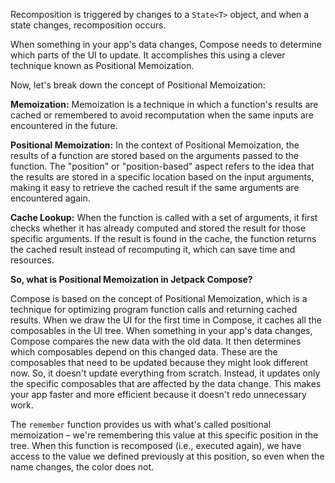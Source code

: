 Recomposition is triggered by changes to a `State<T>` object, and when a state changes,
recomposition occurs.

When something in your app's data changes, Compose needs to determine which parts of the UI to
update. It accomplishes this using a clever technique known as Positional Memoization.

Now, let's break down the concept of Positional Memoization:

**Memoization:** Memoization is a technique in which a function's results are cached or remembered
to avoid recomputation when the same inputs are encountered in the future.

**Positional Memoization:** In the context of Positional Memoization, the results of a function are
stored based on the arguments passed to the function. The "position" or "position-based" aspect
refers to the idea that the results are stored in a specific location based on the input arguments,
making it easy to retrieve the cached result if the same arguments are encountered again.

**Cache Lookup:** When the function is called with a set of arguments, it first checks whether it
has already computed and stored the result for those specific arguments. If the result is found in
the cache, the function returns the cached result instead of recomputing it, which can save time and
resources.

**So, what is Positional Memoization in Jetpack Compose?**

Compose is based on the concept of Positional Memoization, which is a technique for optimizing program function calls and returning cached results. When we draw the UI for the first time in Compose, it caches all the composables in the UI tree. When something in your app's data changes, Compose compares the new data with the old data. It then determines which composables depend on this changed data. These are the composables that need to be updated because they might look different now. So, it doesn't update everything from scratch. Instead, it updates only the specific composables that are affected by the data change. This makes your app faster and more efficient
because it doesn't redo unnecessary work.

The `remember` function provides us with what's called positional memoization – we're remembering this value at this specific position in the tree. When this function is recomposed (i.e., executed again), we have access to the value we defined previously at this position, so even when the name changes, the color does not.


